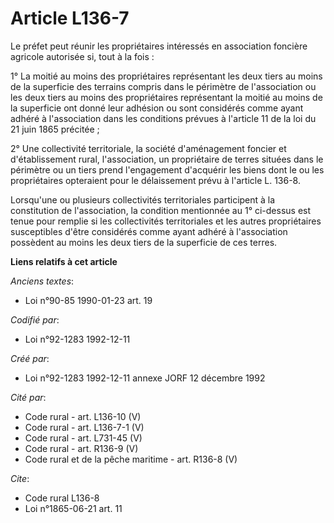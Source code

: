 # Article L136-7

Le préfet peut réunir les propriétaires intéressés en association foncière agricole autorisée si, tout à la fois :

1° La moitié au moins des propriétaires représentant les deux tiers au moins de la superficie des terrains compris dans le
périmètre de l'association ou les deux tiers au moins des propriétaires représentant la moitié au moins de la superficie ont
donné leur adhésion ou sont considérés comme ayant adhéré à l'association dans les conditions prévues à l'article 11 de la
loi du 21 juin 1865 précitée ;

2° Une collectivité territoriale, la société d'aménagement foncier et d'établissement rural, l'association, un propriétaire
de terres situées dans le périmètre ou un tiers prend l'engagement d'acquérir les biens dont le ou les propriétaires
opteraient pour le délaissement prévu à l'article L. 136-8.

Lorsqu'une ou plusieurs collectivités territoriales participent à la constitution de l'association, la condition mentionnée
au 1° ci-dessus est tenue pour remplie si les collectivités territoriales et les autres propriétaires susceptibles d'être
considérés comme ayant adhéré à l'association possèdent au moins les deux tiers de la superficie de ces terres.

**Liens relatifs à cet article**

_Anciens textes_:

  - Loi n°90-85 1990-01-23 art. 19

_Codifié par_:

  - Loi n°92-1283 1992-12-11

_Créé par_:

  - Loi n°92-1283 1992-12-11 annexe JORF 12 décembre 1992

_Cité par_:

  - Code rural - art. L136-10 (V)
  - Code rural - art. L136-7-1 (V)
  - Code rural - art. L731-45 (V)
  - Code rural - art. R136-9 (V)
  - Code rural et de la pêche maritime - art. R136-8 (V)

_Cite_:

  - Code rural L136-8
  - Loi n°1865-06-21 art. 11
